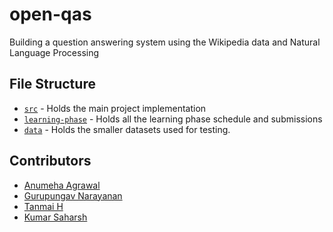 # open-qas
Building a question answering system using the Wikipedia data and Natural Language Processing

## File Structure
 * [`src`](src) - Holds the main project implementation
 * [`learning-phase`](learning-phase) - Holds all the learning phase schedule and submissions
 * [`data`](data) - Holds the smaller datasets used for testing.
 
## Contributors
 * [Anumeha Agrawal](github.com/anumehaagrawal)
 * [Gurupungav Narayanan](github.com/gurupunskill)
 * [Tanmai H](github.com/tanmai-h)
 * [Kumar Saharsh](github.com/Saharsh007)
